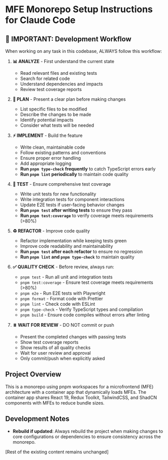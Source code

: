 # MFE Monorepo Setup Instructions for Claude Code

## 🔄 IMPORTANT: Development Workflow

When working on any task in this codebase, ALWAYS follow this workflow:

1. **📊 ANALYZE** - First understand the current state
   - Read relevant files and existing tests
   - Search for related code
   - Understand dependencies and impacts
   - Review test coverage reports

2. **📝 PLAN** - Present a clear plan before making changes
   - List specific files to be modified
   - Describe the changes to be made
   - Identify potential impacts
   - Consider what tests will be needed

3. **⚡ IMPLEMENT** - Build the feature
   - Write clean, maintainable code
   - Follow existing patterns and conventions
   - Ensure proper error handling
   - Add appropriate logging
   - **Run `pnpm type-check` frequently** to catch TypeScript errors early
   - **Run `pnpm lint` periodically** to maintain code quality

4. **🧪 TEST** - Ensure comprehensive test coverage
   - Write unit tests for new functionality
   - Write integration tests for component interactions
   - Update E2E tests if user-facing behavior changes
   - **Run `pnpm test` after writing tests** to ensure they pass
   - **Run `pnpm test:coverage`** to verify coverage meets requirements (>80%)

5. **♻️ REFACTOR** - Improve code quality
   - Refactor implementation while keeping tests green
   - Improve code readability and maintainability
   - **Run `pnpm test` after each refactor** to ensure no regression
   - **Run `pnpm lint` and `pnpm type-check`** to maintain quality

6. **✅ QUALITY CHECK** - Before review, always run:
   - `pnpm test` - Run all unit and integration tests
   - `pnpm test:coverage` - Ensure test coverage meets requirements (>80%)
   - `pnpm e2e` - Run E2E tests with Playwright
   - `pnpm format` - Format code with Prettier
   - `pnpm lint` - Check code with ESLint
   - `pnpm type-check` - Verify TypeScript types and compilation
   - `pnpm build` - Ensure code compiles without errors after linting

7. **⏸️ WAIT FOR REVIEW** - DO NOT commit or push
   - Present the completed changes with passing tests
   - Show test coverage reports
   - Show results of all quality checks
   - Wait for user review and approval
   - Only commit/push when explicitly asked

## Project Overview

This is a monorepo using pnpm workspaces for a microfrontend (MFE) architecture with a container app that dynamically loads MFEs. The container app shares React 19, Redux Toolkit, TailwindCSS, and ShadCN components with MFEs to reduce bundle sizes.

## Development Notes

- **Rebuild if updated**: Always rebuild the project when making changes to core configurations or dependencies to ensure consistency across the monorepo.

[Rest of the existing content remains unchanged]